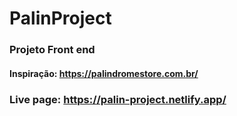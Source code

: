 # PalinProject
 
### Projeto Front end
#### Inspiração: https://palindromestore.com.br/

### Live page: https://palin-project.netlify.app/ 
